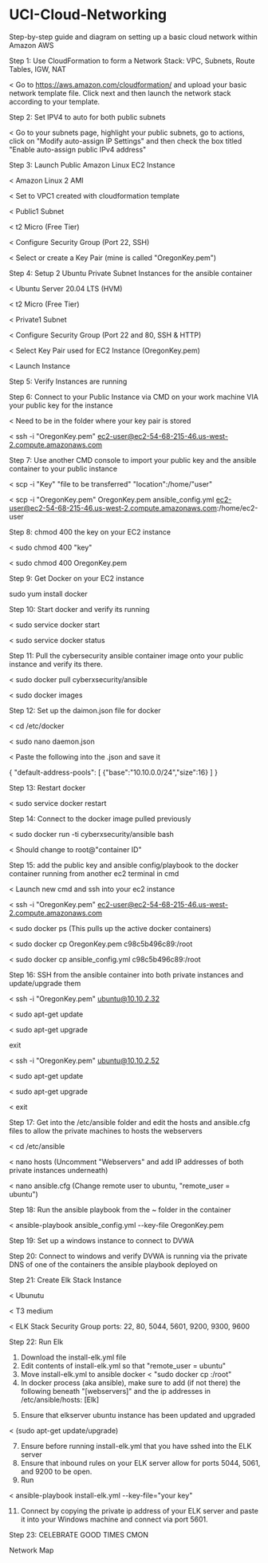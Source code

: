 # UCI-Cloud-Networking
Step-by-step guide and diagram on setting up a basic cloud network within Amazon AWS 

Step 1: Use CloudFormation to form a Network Stack: VPC, Subnets, Route Tables, IGW, NAT

< Go to https://aws.amazon.com/cloudformation/ and upload your basic network template file. Click next and then launch the network stack according to your template.

Step 2: Set IPV4 to auto for both public subnets

< Go to your subnets page, highlight your public subnets, go to actions, click on "Modify auto-assign IP Settings" and then check the box titled "Enable auto-assign public IPv4 address"

Step 3: Launch Public Amazon Linux EC2 Instance

< Amazon Linux 2 AMI

< Set to VPC1 created with cloudformation template

< Public1 Subnet

< t2 Micro (Free Tier)

< Configure Security Group (Port 22, SSH)

< Select or create a Key Pair (mine is called "OregonKey.pem")


Step 4: Setup 2 Ubuntu Private Subnet Instances for the ansible container

< Ubuntu Server 20.04 LTS (HVM)

< t2 Micro (Free Tier)

< Private1 Subnet

< Configure Security Group (Port 22 and 80, SSH & HTTP)

< Select Key Pair used for EC2 Instance (OregonKey.pem)

< Launch Instance

Step 5: Verify Instances are running


Step 6: Connect to your Public Instance via CMD on your work machine VIA your public key for the instance

< Need to be in the folder where your key pair is stored

< ssh -i "OregonKey.pem" ec2-user@ec2-54-68-215-46.us-west-2.compute.amazonaws.com



Step 7: Use another CMD console to import your public key and the ansible container to your public instance

< scp -i "Key" "file to be transferred" "location":/home/"user"

< scp -i "OregonKey.pem" OregonKey.pem ansible_config.yml ec2-user@ec2-54-68-215-46.us-west-2.compute.amazonaws.com:/home/ec2-user



Step 8: chmod 400 the key on your EC2 instance

< sudo chmod 400 "key"

< sudo chmod 400 OregonKey.pem

Step 9: Get Docker on your EC2 instance

sudo yum install docker



Step 10: Start docker and verify its running

< sudo service docker start

< sudo service docker status


Step 11: Pull the cybersecurity ansible container image onto your public instance and verify its there.

< sudo docker pull cyberxsecurity/ansible

< sudo docker images



Step 12: Set up the daimon.json file for docker

< cd /etc/docker

< sudo nano daemon.json 

< Paste the following into the .json and save it

{
"default-address-pools":
[
{"base":"10.10.0.0/24","size":16}
]
}

Step 13: Restart docker

< sudo service docker restart


Step 14: Connect to the docker image pulled previously 

< sudo docker run -ti cyberxsecurity/ansible bash

< Should change to root@"container ID" 

Step 15: add the public key and ansible config/playbook to the docker container running from another ec2 terminal in cmd 

< Launch new cmd and ssh into your ec2 instance

< ssh -i "OregonKey.pem" ec2-user@ec2-54-68-215-46.us-west-2.compute.amazonaws.com

< sudo docker ps (This pulls up the active docker containers)

< sudo docker cp OregonKey.pem c98c5b496c89:/root

< sudo docker cp ansible_config.yml c98c5b496c89:/root



Step 16: SSH from the ansible container into both private instances and update/upgrade them

< ssh -i "OregonKey.pem" ubuntu@10.10.2.32

< sudo apt-get update

< sudo apt-get upgrade

exit

< ssh -i "OregonKey.pem" ubuntu@10.10.2.52

< sudo apt-get update

< sudo apt-get upgrade

< exit

Step 17: Get into the /etc/ansible folder and edit the hosts and ansible.cfg files to allow the private machines to hosts the webservers

< cd /etc/ansible

< nano hosts (Uncomment "Webservers" and add IP addresses of both private instances underneath)

< nano ansible.cfg (Change remote user to ubuntu, "remote_user = ubuntu")

Step 18: Run the ansible playbook from the ~ folder in the container

< ansible-playbook ansible_config.yml --key-file OregonKey.pem

Step 19: Set up a windows instance to connect to DVWA

Step 20: Connect to windows and verify DVWA is running via the private DNS of one of the containers the ansible playbook deployed on

Step 21: Create Elk Stack Instance

< Ubunutu

< T3 medium

< ELK Stack Security Group ports: 22, 80, 5044, 5601, 9200, 9300, 9600

Step 22: Run Elk

1. Download the install-elk.yml file
2. Edit contents of install-elk.yml so that "remote_user = ubuntu"
3. Move install-elk.yml to ansible docker 
< "sudo docker cp <file> <docker process>:/root"
5. In docker process (aka ansible), make sure to add (if not there) the following beneath "[webservers]" and the ip addresses in /etc/ansible/hosts:
[Elk]
<Private IPv4 Address of your ELK server>


5. Ensure that elkserver ubuntu instance has been updated and upgraded 

< (sudo apt-get update/upgrade)

7. Ensure before running install-elk.yml that you have sshed into the ELK server
8. Ensure that inbound rules on your ELK server allow for ports 5044, 5061, and 9200 to be open.
9. Run 

< ansible-playbook install-elk.yml --key-file="your key"

11. Connect by copying the private ip address of your ELK server and paste it into your Windows machine and connect via port 5601.

Step 23: CELEBRATE GOOD TIMES CMON

Network Map
